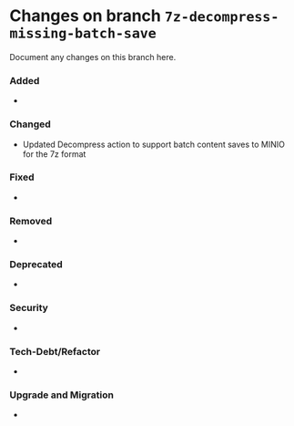 # Changes on branch `7z-decompress-missing-batch-save`
Document any changes on this branch here.
### Added
- 

### Changed
- Updated Decompress action to support batch content saves to MINIO for the 7z format

### Fixed
- 

### Removed
- 

### Deprecated
- 

### Security
- 

### Tech-Debt/Refactor
- 

### Upgrade and Migration
- 
